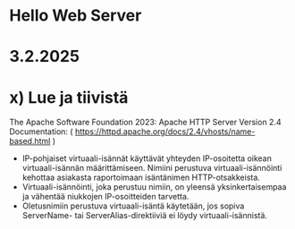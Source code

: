Hello Web Server
===
3.2.2025
===
x) Lue ja tiivistä
===
The Apache Software Foundation 2023: Apache HTTP Server Version 2.4 Documentation: ( https://httpd.apache.org/docs/2.4/vhosts/name-based.html )
- IP-pohjaiset virtuaali-isännät käyttävät yhteyden IP-osoitetta oikean virtuaali-isännän määrittämiseen. Nimiini perustuva virtuaali-isännöinti kehottaa asiakasta raportoimaan
  isäntänimen HTTP-otsakkeista.
- Virtuaali-isännöinti, joka perustuu nimiin, on yleensä yksinkertaisempaa ja vähentää niukkojen IP-osoitteiden tarvetta.
- Oletusnimiin perustuva virtuaali-isäntä käytetään, jos sopiva ServerName- tai ServerAlias-direktiiviä ei löydy virtuaali-isännistä.

